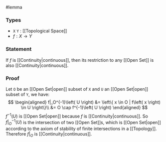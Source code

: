 #lemma
### Types
- `X` `Y` : [[Topological Space]]
- $f : X \to Y$
### Statement
If $f$ is [[Continuity|continuous]], then its restriction to any [[Open Set]] is also [[Continuity|continuous]]. 
### Proof
Let `O` be an [[Open Set|open]] subset of `X` and `U` an [[Open Set|open]] subset of `Y`, we have:
$$
\begin{aligned}
f|_O^{-1}\left( U \right) &= \left\{ x \in O | f\left( x \right) \in U  \right\}\\
&= O \cap f^{-1}\left( U \right) 
\end{aligned}
$$
$f^{-1}\left( U \right)$ is [[Open Set|open]] because $f$ is [[Continuity|continuous]]. So $f|_O^{-1}\left( U \right)$ is the intersection of two [[Open Set]]s, which is [[Open Set|open]] according to the axiom of stability of finite intersections in a [[Topology]]. Therefore $f|_O$ is [[Continuity|continuous]].